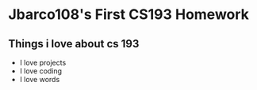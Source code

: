 # Jbarco108's First CS193 Homework

## Things i love about cs 193

- I love projects
- I love coding
- I love words

  
